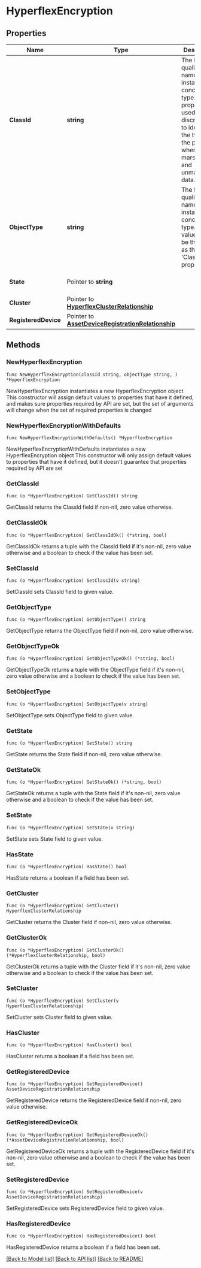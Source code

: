 # HyperflexEncryption

## Properties

Name | Type | Description | Notes
------------ | ------------- | ------------- | -------------
**ClassId** | **string** | The fully-qualified name of the instantiated, concrete type. This property is used as a discriminator to identify the type of the payload when marshaling and unmarshaling data. | [default to "hyperflex.Encryption"]
**ObjectType** | **string** | The fully-qualified name of the instantiated, concrete type. The value should be the same as the &#39;ClassId&#39; property. | [default to "hyperflex.Encryption"]
**State** | Pointer to **string** |  | [optional] [readonly] [default to "UNKNOWN"]
**Cluster** | Pointer to [**HyperflexClusterRelationship**](HyperflexClusterRelationship.md) |  | [optional] 
**RegisteredDevice** | Pointer to [**AssetDeviceRegistrationRelationship**](AssetDeviceRegistrationRelationship.md) |  | [optional] 

## Methods

### NewHyperflexEncryption

`func NewHyperflexEncryption(classId string, objectType string, ) *HyperflexEncryption`

NewHyperflexEncryption instantiates a new HyperflexEncryption object
This constructor will assign default values to properties that have it defined,
and makes sure properties required by API are set, but the set of arguments
will change when the set of required properties is changed

### NewHyperflexEncryptionWithDefaults

`func NewHyperflexEncryptionWithDefaults() *HyperflexEncryption`

NewHyperflexEncryptionWithDefaults instantiates a new HyperflexEncryption object
This constructor will only assign default values to properties that have it defined,
but it doesn't guarantee that properties required by API are set

### GetClassId

`func (o *HyperflexEncryption) GetClassId() string`

GetClassId returns the ClassId field if non-nil, zero value otherwise.

### GetClassIdOk

`func (o *HyperflexEncryption) GetClassIdOk() (*string, bool)`

GetClassIdOk returns a tuple with the ClassId field if it's non-nil, zero value otherwise
and a boolean to check if the value has been set.

### SetClassId

`func (o *HyperflexEncryption) SetClassId(v string)`

SetClassId sets ClassId field to given value.


### GetObjectType

`func (o *HyperflexEncryption) GetObjectType() string`

GetObjectType returns the ObjectType field if non-nil, zero value otherwise.

### GetObjectTypeOk

`func (o *HyperflexEncryption) GetObjectTypeOk() (*string, bool)`

GetObjectTypeOk returns a tuple with the ObjectType field if it's non-nil, zero value otherwise
and a boolean to check if the value has been set.

### SetObjectType

`func (o *HyperflexEncryption) SetObjectType(v string)`

SetObjectType sets ObjectType field to given value.


### GetState

`func (o *HyperflexEncryption) GetState() string`

GetState returns the State field if non-nil, zero value otherwise.

### GetStateOk

`func (o *HyperflexEncryption) GetStateOk() (*string, bool)`

GetStateOk returns a tuple with the State field if it's non-nil, zero value otherwise
and a boolean to check if the value has been set.

### SetState

`func (o *HyperflexEncryption) SetState(v string)`

SetState sets State field to given value.

### HasState

`func (o *HyperflexEncryption) HasState() bool`

HasState returns a boolean if a field has been set.

### GetCluster

`func (o *HyperflexEncryption) GetCluster() HyperflexClusterRelationship`

GetCluster returns the Cluster field if non-nil, zero value otherwise.

### GetClusterOk

`func (o *HyperflexEncryption) GetClusterOk() (*HyperflexClusterRelationship, bool)`

GetClusterOk returns a tuple with the Cluster field if it's non-nil, zero value otherwise
and a boolean to check if the value has been set.

### SetCluster

`func (o *HyperflexEncryption) SetCluster(v HyperflexClusterRelationship)`

SetCluster sets Cluster field to given value.

### HasCluster

`func (o *HyperflexEncryption) HasCluster() bool`

HasCluster returns a boolean if a field has been set.

### GetRegisteredDevice

`func (o *HyperflexEncryption) GetRegisteredDevice() AssetDeviceRegistrationRelationship`

GetRegisteredDevice returns the RegisteredDevice field if non-nil, zero value otherwise.

### GetRegisteredDeviceOk

`func (o *HyperflexEncryption) GetRegisteredDeviceOk() (*AssetDeviceRegistrationRelationship, bool)`

GetRegisteredDeviceOk returns a tuple with the RegisteredDevice field if it's non-nil, zero value otherwise
and a boolean to check if the value has been set.

### SetRegisteredDevice

`func (o *HyperflexEncryption) SetRegisteredDevice(v AssetDeviceRegistrationRelationship)`

SetRegisteredDevice sets RegisteredDevice field to given value.

### HasRegisteredDevice

`func (o *HyperflexEncryption) HasRegisteredDevice() bool`

HasRegisteredDevice returns a boolean if a field has been set.


[[Back to Model list]](../README.md#documentation-for-models) [[Back to API list]](../README.md#documentation-for-api-endpoints) [[Back to README]](../README.md)


